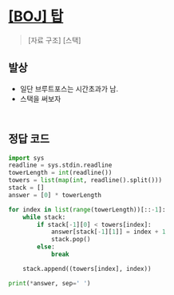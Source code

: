 # [[BOJ] 탑](https://www.acmicpc.net/problem/2493)

> [자료 구조] [스택]

## 발상

- 일단 브루트포스는 시간초과가 남.
- 스택을 써보자

## <br>정답 코드

```python
import sys
readline = sys.stdin.readline
towerLength = int(readline())
towers = list(map(int, readline().split()))
stack = []
answer = [0] * towerLength

for index in list(range(towerLength))[::-1]:
    while stack:
        if stack[-1][0] < towers[index]:
            answer[stack[-1][1]] = index + 1
            stack.pop()
        else:
            break

    stack.append((towers[index], index))

print(*answer, sep=' ')
```
